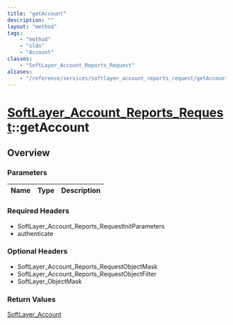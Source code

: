 ```yaml
---
title: "getAccount"
description: ""
layout: "method"
tags:
    - "method"
    - "sldn"
    - "Account"
classes:
    - "SoftLayer_Account_Reports_Request"
aliases:
    - "/reference/services/softlayer_account_reports_request/getAccount"
---
```

# [SoftLayer_Account_Reports_Request](/reference/services/SoftLayer_Account_Reports_Request)::getAccount




## Overview 


### Parameters 
|Name | Type | Description |
| --- | --- | --- |


### Required Headers
* SoftLayer_Account_Reports_RequestInitParameters
* authenticate

### Optional Headers
* SoftLayer_Account_Reports_RequestObjectMask
* SoftLayer_Account_Reports_RequestObjectFilter
* SoftLayer_ObjectMask

### Return Values
<a href='/reference/datatypes/SoftLayer_Account'>SoftLayer_Account </a>

